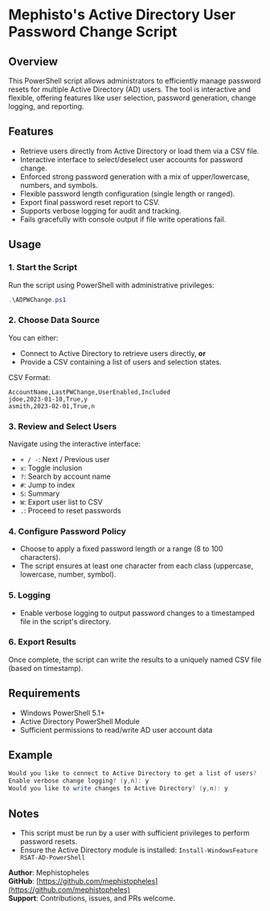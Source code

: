 # Mephisto's Active Directory User Password Change Script

## Overview

This PowerShell script allows administrators to efficiently manage password resets for multiple Active Directory (AD) users. The tool is interactive and flexible, offering features like user selection, password generation, change logging, and reporting.

## Features

- Retrieve users directly from Active Directory or load them via a CSV file.
- Interactive interface to select/deselect user accounts for password change.
- Enforced strong password generation with a mix of upper/lowercase, numbers, and symbols.
- Flexible password length configuration (single length or ranged).
- Export final password reset report to CSV.
- Supports verbose logging for audit and tracking.
- Fails gracefully with console output if file write operations fail.

## Usage

### 1. Start the Script

Run the script using PowerShell with administrative privileges:

```powershell
.\ADPWChange.ps1
```

### 2. Choose Data Source

You can either:
- Connect to Active Directory to retrieve users directly, **or**
- Provide a CSV containing a list of users and selection states.

CSV Format:
```csv
AccountName,LastPWChange,UserEnabled,Included
jdoe,2023-01-10,True,y
asmith,2023-02-01,True,n
```

### 3. Review and Select Users

Navigate using the interactive interface:
- `+ / -`: Next / Previous user
- `x`: Toggle inclusion
- `?`: Search by account name
- `#`: Jump to index
- `S`: Summary
- `W`: Export user list to CSV
- `.`: Proceed to reset passwords

### 4. Configure Password Policy

- Choose to apply a fixed password length or a range (8 to 100 characters).
- The script ensures at least one character from each class (uppercase, lowercase, number, symbol).

### 5. Logging

- Enable verbose logging to output password changes to a timestamped file in the script's directory.

### 6. Export Results

Once complete, the script can write the results to a uniquely named CSV file (based on timestamp).

## Requirements

- Windows PowerShell 5.1+
- Active Directory PowerShell Module
- Sufficient permissions to read/write AD user account data

## Example

```powershell
Would you like to connect to Active Directory to get a list of users? (y,n): y
Enable verbose change logging? (y,n): y
Would you like to write changes to Active Directory? (y,n): y
```

## Notes

- This script must be run by a user with sufficient privileges to perform password resets.
- Ensure the Active Directory module is installed: `Install-WindowsFeature RSAT-AD-PowerShell`

**Author**: Mephistopheles  
**GitHub**: [https://github.com/mephistopheles](https://github.com/mephistopheles)  
**Support**: Contributions, issues, and PRs welcome.
